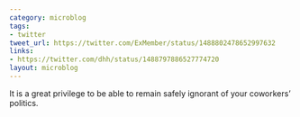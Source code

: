```yaml
---
category: microblog
tags:
- twitter
tweet_url: https://twitter.com/ExMember/status/1488802478652997632
links:
- https://twitter.com/dhh/status/1488797886527774720
layout: microblog
---
```

It is a great privilege to be able to remain safely ignorant of your coworkers’ politics.
